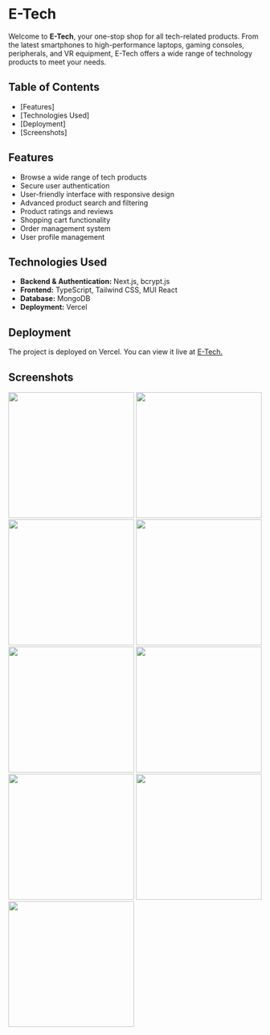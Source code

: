 # E-Tech

Welcome to **E-Tech**, your one-stop shop for all tech-related products. From the latest smartphones to high-performance laptops, gaming consoles, peripherals, and VR equipment, E-Tech offers a wide range of technology products to meet your needs.

## Table of Contents

- [Features]
- [Technologies Used]
- [Deployment]
- [Screenshots]

## Features

- Browse a wide range of tech products
- Secure user authentication
- User-friendly interface with responsive design
- Advanced product search and filtering
- Product ratings and reviews
- Shopping cart functionality
- Order management system
- User profile management

## Technologies Used

- **Backend & Authentication:** Next.js, bcrypt.js
- **Frontend:** TypeScript, Tailwind CSS, MUI React
- **Database:** MongoDB
- **Deployment:** Vercel

## Deployment

The project is deployed on Vercel. You can view it live at <a href="https://e-tech-chi.vercel.app/" target="_blank">E-Tech.</a>

## Screenshots

<div>

<img src="https://media.discordapp.net/attachments/1260908645395337246/1261013745153605774/e1.JPG?ex=66916a11&is=66901891&hm=c73816fc6e5c81586f3bfafd2138102491e0fdbc96942f202a28258c7ad2b6bb&=&format=webp&width=735&height=418" width="250" />
<img src="https://media.discordapp.net/attachments/1260908645395337246/1261013745388359812/e2.JPG?ex=66916a11&is=66901891&hm=8fe7b7e925235289004b907917216f034eba2c9d44fb2d5a2842cc8239b5848c&=&format=webp&width=736&height=418" width="250" />
<img src="https://media.discordapp.net/attachments/1260908645395337246/1261013745652465684/e3.JPG?ex=66916a11&is=66901891&hm=997a9dc33ed3bdbb29f1c69e6b889c8cc123539b3d29fb5ead5e54e797e03179&=&format=webp&width=740&height=418" width="250" />
<img src="https://media.discordapp.net/attachments/1260908645395337246/1261013745887608935/e4.JPG?ex=66916a11&is=66901891&hm=2fd4382ec59392609f5f067b0b0d08ef2e2ba7e3b94a47f928bd95840f21ff58&=&format=webp&width=743&height=418" width="250" />
<img src="https://media.discordapp.net/attachments/1260908645395337246/1261013746172694578/e5.JPG?ex=66916a11&is=66901891&hm=b9c4126dedc8b2e2f2f3bf2fb4a65ce875930df2f30720bb211b6a480103338f&=&format=webp&width=735&height=418" width="250" />
<img src="https://media.discordapp.net/attachments/1260908645395337246/1261013746411765842/e6.JPG?ex=66916a11&is=66901891&hm=b2f96dff0a15730f9a8b8f715c85041651abbba8fc4adf20e6ebf6a28f39da5d&=&format=webp&width=734&height=418" width="250" />
<img src="https://media.discordapp.net/attachments/1260908645395337246/1261013746692657202/e7.JPG?ex=66916a11&is=66901891&hm=fd2278367aec0507851299e248e38b3028d9fe9f417fe58c9e564b891a7b5378&=&format=webp&width=735&height=418" width="250" />
<img src="https://media.discordapp.net/attachments/1260908645395337246/1261013744859873380/e8.JPG?ex=66916a11&is=66901891&hm=6243bffa10e94b2931e4beec3c64f6ad3ee6b3462d6dbabe1041e7de6ea899e6&=&format=webp&width=745&height=418" width="250" />
<img src="https://media.discordapp.net/attachments/1260908645395337246/1261013833556824165/e9.JPG?ex=66916a26&is=669018a6&hm=caa57f6bc60eddff2b50c41af86cd8a71eaba5cd0ab81fd3923e5a6860e54c5c&=&format=webp&width=737&height=418" width="250" />

<div>
